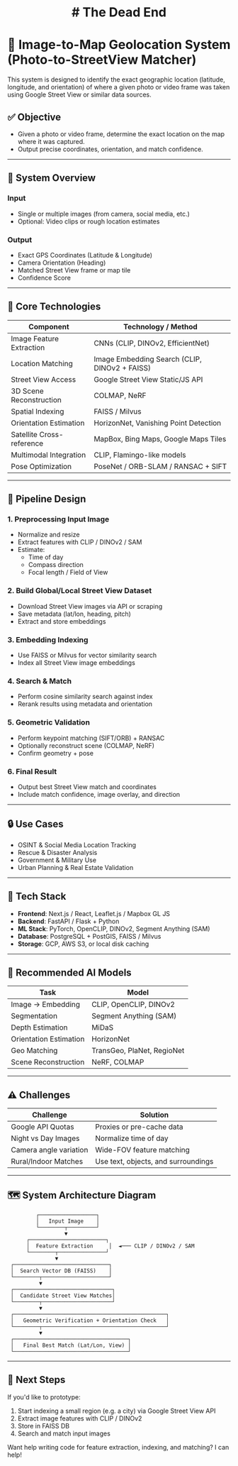 <h1 align="center"> # The Dead End </h1>

# 🧠 Image-to-Map Geolocation System (Photo-to-StreetView Matcher)

This system is designed to identify the exact geographic location (latitude, longitude, and orientation) of where a given photo or video frame was taken using Google Street View or similar data sources.

## ✅ Objective
- Given a photo or video frame, determine the exact location on the map where it was captured.
- Output precise coordinates, orientation, and match confidence.

---

## 🔧 System Overview

### **Input**
- Single or multiple images (from camera, social media, etc.)
- Optional: Video clips or rough location estimates

### **Output**
- Exact GPS Coordinates (Latitude & Longitude)
- Camera Orientation (Heading)
- Matched Street View frame or map tile
- Confidence Score

---

## 🧠 Core Technologies

| Component                     | Technology / Method |
|------------------------------|---------------------|
| Image Feature Extraction     | CNNs (CLIP, DINOv2, EfficientNet) |
| Location Matching            | Image Embedding Search (CLIP, DINOv2 + FAISS) |
| Street View Access           | Google Street View Static/JS API |
| 3D Scene Reconstruction      | COLMAP, NeRF |
| Spatial Indexing             | FAISS / Milvus |
| Orientation Estimation       | HorizonNet, Vanishing Point Detection |
| Satellite Cross-reference    | MapBox, Bing Maps, Google Maps Tiles |
| Multimodal Integration       | CLIP, Flamingo-like models |
| Pose Optimization            | PoseNet / ORB-SLAM / RANSAC + SIFT |

---

## 🧪 Pipeline Design

### 1. Preprocessing Input Image
- Normalize and resize
- Extract features with CLIP / DINOv2 / SAM
- Estimate:
  - Time of day
  - Compass direction
  - Focal length / Field of View

### 2. Build Global/Local Street View Dataset
- Download Street View images via API or scraping
- Save metadata (lat/lon, heading, pitch)
- Extract and store embeddings

### 3. Embedding Indexing
- Use FAISS or Milvus for vector similarity search
- Index all Street View image embeddings

### 4. Search & Match
- Perform cosine similarity search against index
- Rerank results using metadata and orientation

### 5. Geometric Validation
- Perform keypoint matching (SIFT/ORB) + RANSAC
- Optionally reconstruct scene (COLMAP, NeRF)
- Confirm geometry + pose

### 6. Final Result
- Output best Street View match and coordinates
- Include match confidence, image overlay, and direction

---

## 🔒 Use Cases

- OSINT & Social Media Location Tracking
- Rescue & Disaster Analysis
- Government & Military Use
- Urban Planning & Real Estate Validation

---

## 🚀 Tech Stack

- **Frontend**: Next.js / React, Leaflet.js / Mapbox GL JS
- **Backend**: FastAPI / Flask + Python
- **ML Stack**: PyTorch, OpenCLIP, DINOv2, Segment Anything (SAM)
- **Database**: PostgreSQL + PostGIS, FAISS / Milvus
- **Storage**: GCP, AWS S3, or local disk caching

---

## 🤖 Recommended AI Models

| Task | Model |
|------|-------|
| Image → Embedding | CLIP, OpenCLIP, DINOv2 |
| Segmentation | Segment Anything (SAM) |
| Depth Estimation | MiDaS |
| Orientation Estimation | HorizonNet |
| Geo Matching | TransGeo, PlaNet, RegioNet |
| Scene Reconstruction | NeRF, COLMAP |

---

## ⚠️ Challenges

| Challenge | Solution |
|----------|----------|
| Google API Quotas | Proxies or pre-cache data |
| Night vs Day Images | Normalize time of day |
| Camera angle variation | Wide-FOV feature matching |
| Rural/Indoor Matches | Use text, objects, and surroundings |

---

## 🗺️ System Architecture Diagram

```
         ┌──────────────────┐
         │   Input Image    │
         └────────┬─────────┘
                  ▼
      ┌────────────────────────┐
      │  Feature Extraction     │  ◄─── CLIP / DINOv2 / SAM
      └────────┬───────────────┘
               ▼
 ┌──────────────────────────────┐
 │  Search Vector DB (FAISS)    │
 └────────┬─────────────────────┘
          ▼
 ┌───────────────────────────────┐
 │  Candidate Street View Matches│
 └────────┬──────────────────────┘
          ▼
 ┌────────────────────────────────────────────────┐
 │   Geometric Verification + Orientation Check   │
 └────────┬───────────────────────────────────────┘
          ▼
 ┌────────────────────────────────────┐
 │   Final Best Match (Lat/Lon, View) │
 └────────────────────────────────────┘
```

---

## 🧪 Next Steps

If you'd like to prototype:
1. Start indexing a small region (e.g. a city) via Google Street View API
2. Extract image features with CLIP / DINOv2
3. Store in FAISS DB
4. Search and match input images

Want help writing code for feature extraction, indexing, and matching? I can help!
